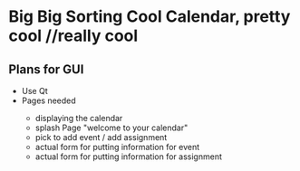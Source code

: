 # Big Big Sorting Cool Calendar, pretty cool //really cool



<h2> <b>Plans for GUI</b> </h2>
<ul>
  <li> Use Qt</li>
  <li> Pages needed </li>
      <ul>
        <li> displaying the calendar</li>
        <li>splash Page "welcome to your calendar" </li>
        <li>pick to add event / add assignment</li>
        <li>actual form for putting information for event</li>
        <li>actual form for putting information for assignment</li>
       </ul>
</ul>
